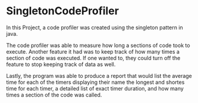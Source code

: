 # SingletonCodeProfiler
In this Project, a code profiler was created using the singleton pattern in java.

The code profiler was able to measure how long a sections of code took to execute. Another feature it had was to keep track of how many times a section of code was executed. If one wanted to, they could turn off the feature to stop keeping track of data as well.

Lastly, the program was able to produce a report that would list the average time for each of the timers displaying their name the longest and shortes time for each timer, a detailed list of exact timer duration, and how many times a section of the code was called.




